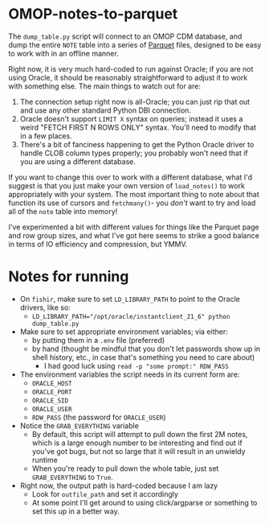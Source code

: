 # OMOP-notes-to-parquet

The `dump_table.py` script will connect to an OMOP CDM database, and dump the entire `NOTE` table into a series of [Parquet](https://parquet.apache.org/) files, designed to be easy to work with in an offline manner.

Right now, it is very much hard-coded to run against Oracle; if you are not using Oracle, it should be reasonably straightforward to adjust it to work with something else. 
The main things to watch out for are:

1. The connection setup right now is all-Oracle; you can just rip that out and use any other standard Python DBI connection.
2. Oracle doesn't support `LIMIT X` syntax on queries; instead it uses a weird "FETCH FIRST N ROWS ONLY" syntax. You'll need to modify that in a few places.
3. There's a bit of fanciness happening to get the Python Oracle driver to handle CLOB column types properly; you probably won't need that if you are using a different database.
 
If you want to change this over to work with a different database, what I'd suggest is that you just make your own version of `load_notes()` to work appropriately with your system. 
The most important thing to note about that function its use of cursors and `fetchmany()`- you _don't_ want to try and load all of the `note` table into memory! 

I've experimented a bit with different values for things like the Parquet page and row group sizes, and what I've got here seems to strike a good balance in terms of IO efficiency and compression, but YMMV.

# Notes for running

- On `fishir`, make sure to set `LD_LIBRARY_PATH` to point to the Oracle drivers, like so:
  - `LD_LIBRARY_PATH="/opt/oracle/instantclient_21_6" python dump_table.py`
- Make sure to set appropriate environment variables; via either:
  - by putting them in a `.env` file (preferred)
  - by hand (thought be mindful that you don't let passwords show up in shell history, etc., in case that's something you need to care about)
    - I had good luck using `read -p "some prompt:" RDW_PASS`
- The environment variables the script needs in its current form are:
  - `ORACLE_HOST`
  - `ORACLE_PORT`
  - `ORACLE_SID`
  - `ORACLE_USER`
  - `RDW_PASS` (the password for `ORACLE_USER`)
- Notice the `GRAB_EVERYTHING` variable
  - By default, this script will attempt to pull down the first 2M notes, which is a large enough number to be interesting and find out if you've got bugs, but not so large that it will result in an unwieldy runtime
  - When you're ready to pull down the whole table, just set `GRAB_EVERYTHING` to `True`. 
- Right now, the output path is hard-coded because I am lazy
  - Look for `outfile_path` and set it accordingly
  - At some point I'll get around to using click/argparse or something to set this up in a better way. 

